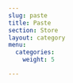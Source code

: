 ```yaml
---
slug: paste
title: Paste
section: Store
layout: category
menu:
  categories:
    weight: 5

---
```


